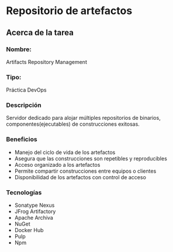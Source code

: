 # Repositorio de artefactos

## Acerca de la tarea
### Nombre:
Artifacts Repository Management

### Tipo:
Práctica DevOps

### Descripción

Servidor dedicado para alojar múltiples repositorios de binarios,
componentes(ejecutables) de construcciones exitosas.

### Beneficios

-   Manejo del ciclo de vida de los artefactos
-   Asegura que las construcciones son repetibles y reproducibles
-   Acceso organizado a los artefactos
-   Permite compartir construcciones entre equipos o clientes
-   Disponibilidad de los artefactos con control de acceso

### Tecnologías

- Sonatype Nexus
- JFrog Artifactory
- Apache Archiva
- NuGet
- Docker Hub
- Pulp
- Npm
